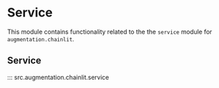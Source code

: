 # Service

This module contains functionality related to the the `service` module for `augmentation.chainlit`.

## Service

::: src.augmentation.chainlit.service

